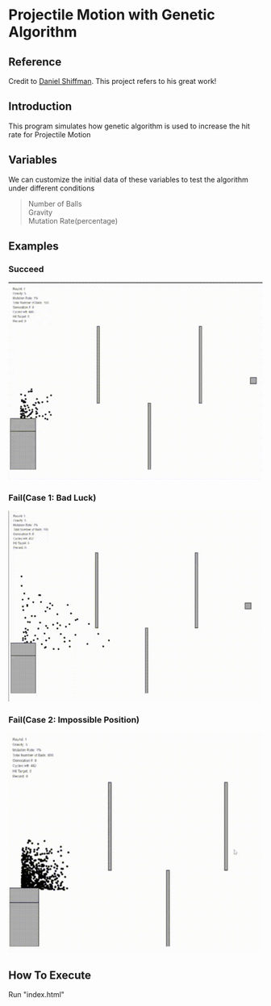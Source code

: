 # Projectile Motion with Genetic Algorithm

## Reference

Credit to [Daniel Shiffman](https://natureofcode.com/book/chapter-9-the-evolution-of-code/). This project refers to his great work!

## Introduction

This program simulates how genetic algorithm is used to increase the hit rate for Projectile Motion

## Variables

We can customize the initial data of these variables to test the algorithm under different conditions

> Number of Balls<br>
> Gravity<br>
> Mutation Rate(percentage)

## Examples

### Succeed

![](./success.gif)

### Fail(Case 1: Bad Luck)

![](./fail1.gif)

### Fail(Case 2: Impossible Position)

![](./fail2.gif)

## How To Execute

Run "index.html"
